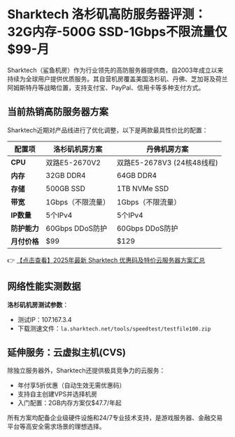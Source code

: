 # Sharktech 洛杉矶高防服务器评测：32G内存-500G SSD-1Gbps不限流量仅$99-月

Sharktech（鲨鱼机房）作为行业领先的高防服务器提供商，自2003年成立以来持续为全球用户提供优质服务。其自营机房覆盖美国洛杉矶、丹佛、芝加哥及荷兰阿姆斯特丹等战略位置，支持支付宝、PayPal、信用卡等多种支付方式。

## 当前热销高防服务器方案

Sharktech近期对产品线进行了优化调整，以下是两款最具性价比的配置：

| 配置项       | 洛杉矶机房方案               | 丹佛机房方案                 |
|--------------|------------------------------|------------------------------|
| **CPU**      | 双路E5-2670V2                | 双路E5-2678V3 (24核48线程)   |
| **内存**     | 32GB DDR4                    | 64GB DDR4                    |
| **存储**     | 500GB SSD                    | 1TB NVMe SSD                 |
| **带宽**     | 1Gbps（不限流量）            | 1Gbps（不限流量）            |
| **IP数量**   | 5个IPv4                      | 5个IPv4                      |
| **防护能力** | 60Gbps DDoS防护              | 60Gbps DDoS防护              |
| **月付价格** | $99                          | $129                         |

👉 [【点击查看】2025年最新 Sharktech 优惠码及特价云服务器方案汇总](https://bit.ly/Sharktech)

## 网络性能实测数据

**洛杉矶机房测试参数**：
- 测试IP：107.167.3.4
- 下载测速文件：`la.sharktech.net/tools/speedtest/testfile100.zip`

## 延伸服务：云虚拟主机(CVS)

除独立服务器外，Sharktech还提供极具竞争力的云服务：
- 年付享5折优惠（自动生效无需优惠码）
- 支持自主创建VPS并选择机房
- 入门配置：2GB内存方案仅$47.7/年起

所有方案均配备企业级硬件设施和24/7专业技术支持，是游戏服务器、金融交易平台等高安全需求场景的理想选择。